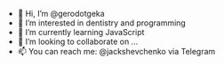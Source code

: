 - 👋 Hi, I’m @gerodotgeka
- 👀 I’m interested in dentistry and programming
- 🌱 I’m currently learning JavaScript
- 💞️ I’m looking to collaborate on ...
- 📫 You can reach me: @jackshevchenko via Telegram

<!---
gerodotgeka/gerodotgeka is a ✨ special ✨ repository because its `README.md` (this file) appears on your GitHub profile.
You can click the Preview link to take a look at your changes.
--->
